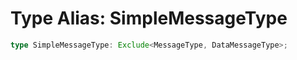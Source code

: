 # Type Alias: SimpleMessageType

```ts
type SimpleMessageType: Exclude<MessageType, DataMessageType>;
```
